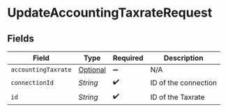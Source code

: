 # UpdateAccountingTaxrateRequest


## Fields

| Field                                                                   | Type                                                                    | Required                                                                | Description                                                             |
| ----------------------------------------------------------------------- | ----------------------------------------------------------------------- | ----------------------------------------------------------------------- | ----------------------------------------------------------------------- |
| `accountingTaxrate`                                                     | [Optional<AccountingTaxrate>](../../models/shared/AccountingTaxrate.md) | :heavy_minus_sign:                                                      | N/A                                                                     |
| `connectionId`                                                          | *String*                                                                | :heavy_check_mark:                                                      | ID of the connection                                                    |
| `id`                                                                    | *String*                                                                | :heavy_check_mark:                                                      | ID of the Taxrate                                                       |